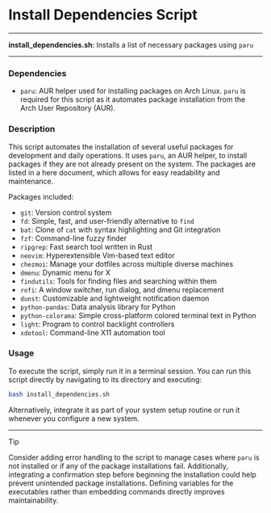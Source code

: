 # Install Dependencies Script

---

**install_dependencies.sh**: Installs a list of necessary packages using `paru`

---

### Dependencies

- `paru`: AUR helper used for installing packages on Arch Linux. `paru` is required for this script as it automates package installation from the Arch User Repository (AUR).

### Description

This script automates the installation of several useful packages for development and daily operations. It uses `paru`, an AUR helper, to install packages if they are not already present on the system. The packages are listed in a here document, which allows for easy readability and maintenance.

Packages included:
- `git`: Version control system
- `fd`: Simple, fast, and user-friendly alternative to `find`
- `bat`: Clone of `cat` with syntax highlighting and Git integration
- `fzf`: Command-line fuzzy finder
- `ripgrep`: Fast search tool written in Rust 
- `neovim`: Hyperextensible Vim-based text editor
- `chezmoi`: Manage your dotfiles across multiple diverse machines
- `dmenu`: Dynamic menu for X
- `findutils`: Tools for finding files and searching within them
- `rofi`: A window switcher, run dialog, and dmenu replacement
- `dunst`: Customizable and lightweight notification daemon
- `python-pandas`: Data analysis library for Python
- `python-colorama`: Simple cross-platform colored terminal text in Python
- `light`: Program to control backlight controllers
- `xdotool`: Command-line X11 automation tool

### Usage

To execute the script, simply run it in a terminal session. You can run this script directly by navigating to its directory and executing:

```bash
bash install_dependencies.sh
```

Alternatively, integrate it as part of your system setup routine or run it whenever you configure a new system.

---

> [!TIP]
> Consider adding error handling to the script to manage cases where `paru` is not installed or if any of the package installations fail. Additionally, integrating a confirmation step before beginning the installation could help prevent unintended package installations. Defining variables for the executables rather than embedding commands directly improves maintainability.